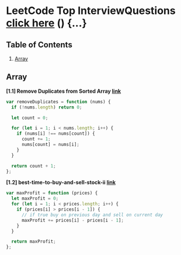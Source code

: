 # LeetCode Top InterviewQuestions [click here](https://leetcode.com/explore/interview/card/top-interview-questions-easy/) () {...}

## Table of Contents

1. [Array](#array)

## Array

**[1.1] Remove Duplicates from Sorted Array [link](https://leetcode.com/explore/interview/card/top-interview-questions-easy/92/array/727/)**

```javascript
var removeDuplicates = function (nums) {
  if (!nums.length) return 0;

  let count = 0;

  for (let i = 1; i < nums.length; i++) {
    if (nums[i] !== nums[count]) {
      count += 1;
      nums[count] = nums[i];
    }
  }

  return count + 1;
};
```

**[1.2] best-time-to-buy-and-sell-stock-ii [link](https://leetcode.com/problems/best-time-to-buy-and-sell-stock-ii/submissions/)**

```javascript
var maxProfit = function (prices) {
  let maxProfit = 0;
  for (let i = 1; i < prices.length; i++) {
    if (prices[i] > prices[i - 1]) {
      // if true buy on previous day and sell on current day
      maxProfit += prices[i] - prices[i - 1];
    }
  }

  return maxProfit;
};
```
